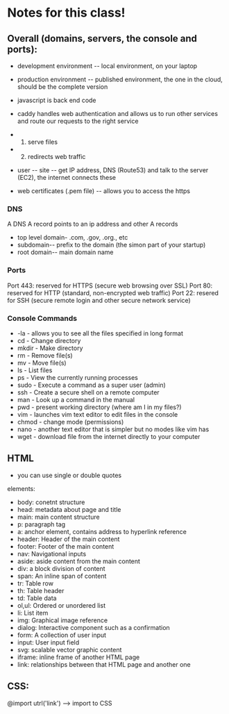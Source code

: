 # Notes for this class!

## Overall (domains, servers, the console and ports):
- development environment -- local environment, on your laptop
- production environment -- published environment, the one in the cloud, should be the complete version

- javascript is back end code
- caddy handles web authentication and allows us to run other services and route our requests to the right service
- 1. serve files
- 2. redirects web traffic 

- user -- site -- get IP address, DNS (Route53) and talk to the server (EC2), the internet connects these

- web certificates (.pem file) -- allows you to access the https 

### DNS
A DNS A record points to an ip address and other A records
- top level domain- .com, .gov, .org., etc
- subdomain-- prefix to the domain (the simon part of your startup)
- root domain-- main domain name


### Ports
Port 443: reserved for HTTPS (secure web browsing over SSL)
Port 80: reserved for HTTP (standard, non-encrypted web traffic)
Port 22: resered for SSH (secure remote login and other secure network service)

### Console Commands 
- -la - allows you to see all the files specified in long format
- cd - Change directory
- mkdir - Make directory
- rm - Remove file(s)
- mv - Move file(s)
- ls - List files
- ps - View the currently running processes
- sudo - Execute a command as a super user (admin)
- ssh - Create a secure shell on a remote computer
- man - Look up a command in the manual
- pwd - present working directory (where am I in my files?)
- vim - launches vim text editor to edit files in the console 
- chmod - change mode (permissions)
- nano - another text editor that is simpler but no modes like vim has 
- wget - download file from the internet directly to your computer

## HTML
- you can use single or double quotes

elements:
- body: conetnt structure
- head: metadata about page and title
- main: main content structure
- p: paragraph tag
- a: anchor element, contains address to hyperlink reference 
- header: Header of the main content
- footer: Footer of the main content
- nav: Navigational inputs
- aside: aside content from the main content
- div: a block division of content
- span: An inline span of content
- tr: Table row
- th: Table header
- td: Table data
- ol,ul: Ordered or unordered list
- li: List item
- img: Graphical image reference
- dialog: Interactive component such as a confirmation
- form: A collection of user input
- input: User input field
- svg: scalable vector graphic content
- iframe: inline frame of another HTML page
- link: relationships between that HTML page and another one


## CSS:
@import utrl('link') --> import to CSS

